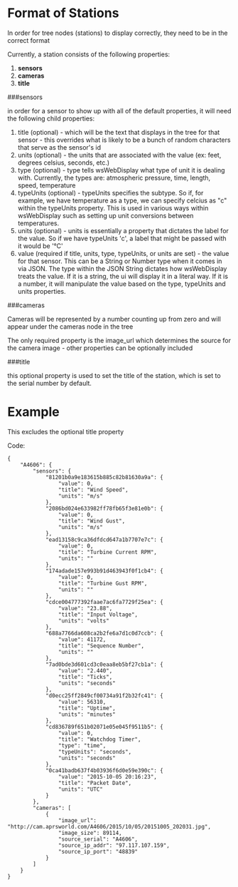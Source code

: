 # Format of Stations

 In order for tree nodes (stations) to display correctly, they need to be in the correct format

Currently, a station consists of the following properties:

1. **sensors**
2. **cameras**
3. **title**

###sensors

in order for a sensor to show up with all of the default properties, it will need the following child properties:

1. title (optional) - which will be the text that displays in the tree for that sensor - this overrides what is likely to be a bunch of random characters that serve as the sensor's id
2. units (optional) - the units that are associated with the value (ex: feet, degrees celsius, seconds, etc.)
3. type (optional) - type tells wsWebDisplay what type of unit it is dealing with. Currently, the types are: atmospheric pressure, time, length, speed, temperature
4. typeUnits (optional) - typeUnits specifies the subtype. So if, for example, we have temperature as a type, we can specify celcius as "c" within the typeUnits property. This is used in various ways within wsWebDisplay such as setting up unit conversions between temperatures.
5. units (optional) - units is essentially a property that dictates the label for the value. So if we have typeUnits 'c', a label that might be passed with it would be '&deg;C'
6. value (required if title, units, type, typeUnits, or units are set) - the value for that sensor. This can be a String or Number type when it comes in via JSON. The type within the JSON String dictates how wsWebDisplay treats the value. If it is a string, the ui will display it in a literal way. If it is a number, it will manipulate the value based on the type, typeUnits and units properties.  

###cameras

Cameras will be represented by a number counting up from zero and will appear under the cameras node in the tree

The only required property is the image_url which determines the source for the camera image - other properties can be optionally included

###title

 this optional property is used to set the title of the station, which is set to the serial number by default.
 
# Example
This excludes the optional title property

Code:
```
{
    "A4606": {
        "sensors": {
            "81201b0a9e183615b885c82b81630a9a": {
                "value": 0,
                "title": "Wind Speed",
                "units": "m/s"
            },
            "2086bd024e633982ff78fb65f3e81e0b": {
                "value": 0,
                "title": "Wind Gust",
                "units": "m/s"
            },
            "ead13158c9ca36dfdcd647a1b7707e7c": {
                "value": 0,
                "title": "Turbine Current RPM",
                "units": ""
            },
            "174adade157e993b91d463943f0f1cb4": {
                "value": 0,
                "title": "Turbine Gust RPM",
                "units": ""
            },
            "cdce004777392faae7ac6fa7729f25ea": {
                "value": "23.88",
                "title": "Input Voltage",
                "units": "volts"
            },
            "688a7766da608ca2b2fe6a7d1c0d7ccb": {
                "value": 41172,
                "title": "Sequence Number",
                "units": ""
            },
            "7ad0bde3d601cd3c0eaa8eb5bf27cb1a": {
                "value": "2.440",
                "title": "Ticks",
                "units": "seconds"
            },
            "d0ecc25ff2849cf00734a91f2b32fc41": {
                "value": 56310,
                "title": "Uptime",
                "units": "minutes"
            },
            "cd836789f651b02071e05e045f9511b5": {
                "value": 0,
                "title": "Watchdog Timer",
				"type": "time",
				"typeUnits": "seconds",
                "units": "seconds"
            },
            "0ca41badb637f4b03936f6d0e59e390c": {
                "value": "2015-10-05 20:16:23",
                "title": "Packet Date",
                "units": "UTC"
            }
        },
        "cameras": [
            {
                "image_url": "http://cam.aprsworld.com/A4606/2015/10/05/20151005_202031.jpg",
                "image_size": 89114,
                "source_serial": "A4606",
                "source_ip_addr": "97.117.107.159",
                "source_ip_port": "48839"
            }
        ]
    }
}
```
